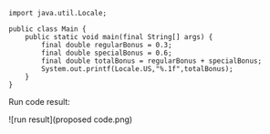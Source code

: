 ```
import java.util.Locale;

public class Main {
    public static void main(final String[] args) {
        final double regularBonus = 0.3;
        final double specialBonus = 0.6;
        final double totalBonus = regularBonus + specialBonus;
        System.out.printf(Locale.US,"%.1f",totalBonus);
    }
}
```

Run code result:

![run result](proposed code.png)
